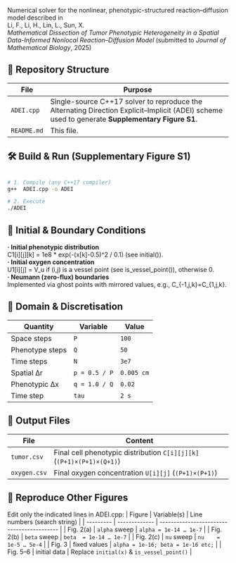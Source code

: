 Numerical solver for the nonlinear, phenotypic-structured reaction–diffusion model described in   
Li, F., Li, H., Lin, L., Sun, X.  
 *Mathematical Dissection of Tumor Phenotypic Heterogeneity in a Spatial Data-Informed Nonlocal Reaction–Diffusion Model*  (submitted to *Journal of Mathematical Biology*, 2025)

## 📁 Repository Structure

| File               | Purpose |
|--------------------|---------|
| `ADEI.cpp`         | Single-source C++17 solver to reproduce the Alternating Direction Explicit–Implicit (ADEI) scheme used to generate **Supplementary Figure S1**. |
| `README.md`        | This file. |

## 🛠️ Build & Run (Supplementary Figure S1)

```bash

# 1. Compile (any C++17 compiler)
g++  ADEI.cpp -o ADEI

# 2. Execute 
./ADEI
```

## 🧩 Initial & Boundary Conditions
**· Initial phenotypic distribution**    
C1[i][j][k] = 1e8 * exp(-(x[k]-0.5)^2 / 0.1) (see initial()).  
**· Initial oxygen concentration**     
U1[i][j] = V_u if (i,j) is a vessel point (see is_vessel_point()), otherwise 0.  
**· Neumann (zero-flux) boundaries**   
Implemented via ghost points with mirrored values, e.g., C_{-1,j,k}=C_{1,j,k}.

## 🧮 Domain & Discretisation  
| Quantity        | Variable      | Value      |
| --------------- | ------------- | ---------- |
| Space steps     | `P`           | `100`      |
| Phenotype steps | `Q`           | `50`       |
| Time steps      | `N`           | `3e7`      |
| Spatial Δr      | `p = 0.5 / P` | `0.005 cm` |
| Phenotypic Δx   | `q = 1.0 / Q` | `0.02`     |
| Time step       | `tau`         | `2 s`      |

## 📁 Output Files
| File         | Content                                                                   |
| ------------ | ------------------------------------------------------------------------- |
| `tumor.csv`  | Final cell phenotypic distribution `C[i][j][k]` (`(P+1)×(P+1)×(Q+1)`)     |
| `oxygen.csv` | Final oxygen concentration  `U[i][j]` (`(P+1)×(P+1)`)                     |


## 🎨 Reproduce Other Figures
Edit only the indicated lines in ADEI.cpp:
| Figure    | Variable(s)   | Line numbers (search string)               |
| --------- | ------------- | ------------------------------------------ |
| Fig. 2(a) | `alpha` sweep | `alpha = 1e-14 … 1e-7`                     |
| Fig. 2(b) | `beta` sweep  | `beta  = 1e-14 … 1e-7`                     |
| Fig. 2(c) | `nu` sweep    | `nu    = 1e-5 … 5e-4`                      |
| Fig. 3    | fixed values  | `alpha = 1e-16; beta = 1e-16 etc;`         |
| Fig. 5–6  | initial data  | Replace `initial(x)` & `is_vessel_point()` |
